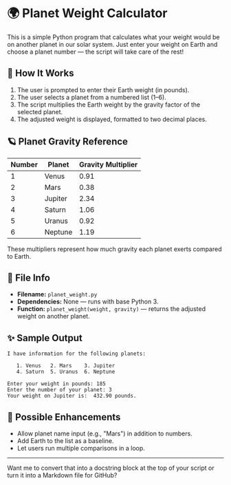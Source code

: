
# 🌍 Planet Weight Calculator

This is a simple Python program that calculates what your weight would be on another planet in our solar system. Just enter your weight on Earth and choose a planet number — the script will take care of the rest!

## 🚀 How It Works

1. The user is prompted to enter their Earth weight (in pounds).
2. The user selects a planet from a numbered list (1–6).
3. The script multiplies the Earth weight by the gravity factor of the selected planet.
4. The adjusted weight is displayed, formatted to two decimal places.

## 🪐 Planet Gravity Reference

| Number | Planet   | Gravity Multiplier |
|--------|----------|--------------------|
| 1      | Venus    | 0.91               |
| 2      | Mars     | 0.38               |
| 3      | Jupiter  | 2.34               |
| 4      | Saturn   | 1.06               |
| 5      | Uranus   | 0.92               |
| 6      | Neptune  | 1.19               |

These multipliers represent how much gravity each planet exerts compared to Earth.

## 📂 File Info

- **Filename:** `planet_weight.py`
- **Dependencies:** None — runs with base Python 3.
- **Function:** `planet_weight(weight, gravity)` — returns the adjusted weight on another planet.

## ✨ Sample Output

```
I have information for the following planets:

   1. Venus   2. Mars    3. Jupiter
   4. Saturn  5. Uranus  6. Neptune

Enter your weight in pounds: 185
Enter the number of your planet: 3
Your weight on Jupiter is:  432.90 pounds.
```

## 🔧 Possible Enhancements

- Allow planet name input (e.g., "Mars") in addition to numbers.
- Add Earth to the list as a baseline.
- Let users run multiple comparisons in a loop.

---

Want me to convert that into a docstring block at the top of your script or turn it into a Markdown file for GitHub?
